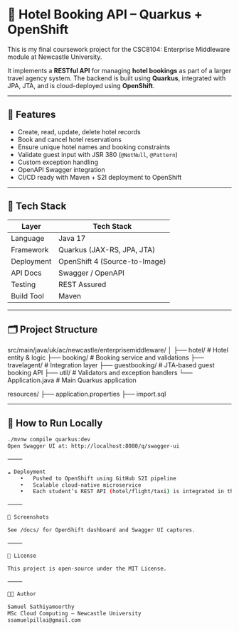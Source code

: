 # 🏨 Hotel Booking API – Quarkus + OpenShift

This is my final coursework project for the CSC8104: Enterprise Middleware module at Newcastle University.

It implements a **RESTful API** for managing **hotel bookings** as part of a larger travel agency system. The backend is built using **Quarkus**, integrated with JPA, JTA, and is cloud-deployed using **OpenShift**.

---

## 📌 Features

- Create, read, update, delete hotel records
- Book and cancel hotel reservations
- Ensure unique hotel names and booking constraints
- Validate guest input with JSR 380 (`@NotNull`, `@Pattern`)
- Custom exception handling
- OpenAPI Swagger integration
- CI/CD ready with Maven + S2I deployment to OpenShift

---

## 🚀 Tech Stack

| Layer        | Tech Stack                      |
|--------------|----------------------------------|
| Language     | Java 17                          |
| Framework    | Quarkus (JAX-RS, JPA, JTA)       |
| Deployment   | OpenShift 4 (Source-to-Image)    |
| API Docs     | Swagger / OpenAPI                |
| Testing      | REST Assured                     |
| Build Tool   | Maven                            |

---

## 🗂️ Project Structure

src/main/java/uk/ac/newcastle/enterprisemiddleware/
│
├── hotel/             # Hotel entity & logic
├── booking/           # Booking service and validations
├── travelagent/       # Integration layer
├── guestbooking/      # JTA-based guest booking API
├── util/              # Validators and exception handlers
└── Application.java   # Main Quarkus application

resources/
├── application.properties
├── import.sql

---

## 🧪 How to Run Locally

```bash
./mvnw compile quarkus:dev
Open Swagger UI at: http://localhost:8080/q/swagger-ui

⸻

☁️ Deployment
	•	Pushed to OpenShift using GitHub S2I pipeline
	•	Scalable cloud-native microservice
	•	Each student’s REST API (hotel/flight/taxi) is integrated in the shared TravelAgent service

⸻

📸 Screenshots

See /docs/ for OpenShift dashboard and Swagger UI captures.

⸻

📄 License

This project is open-source under the MIT License.

⸻

👨‍💻 Author

Samuel Sathiyamoorthy
MSc Cloud Computing – Newcastle University
ssamuelpillai@gmail.com